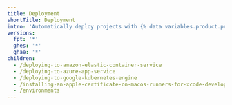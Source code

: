 ```yaml
---
title: Deployment
shortTitle: Deployment
intro: 'Automatically deploy projects with {% data variables.product.prodname_actions %}.'
versions:
  fpt: '*'
  ghes: '*'
  ghae: '*'
children:
  - /deploying-to-amazon-elastic-container-service
  - /deploying-to-azure-app-service
  - /deploying-to-google-kubernetes-engine
  - /installing-an-apple-certificate-on-macos-runners-for-xcode-development
  - /environments
---
```


